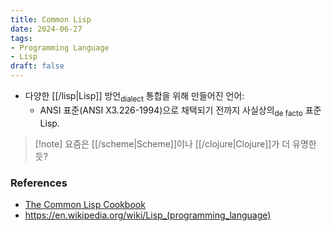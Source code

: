 ```yaml
---
title: Common Lisp
date: 2024-06-27
tags:
- Programming Language
- Lisp
draft: false
---
```



- 다양한 [[/lisp|Lisp]] 방언<sub>dialect</sub> 통합을 위해 만들어진 언어:
    - ANSI 표준(ANSI X3.226-1994)으로 채택되기 전까지 사실상의<sub>de facto</sub> 표준 Lisp.

> [!note] 요즘은 [[/scheme|Scheme]]이나 [[/clojure|Clojure]]가 더 유명한듯?


### References
- [The Common Lisp Cookbook](https://lispcookbook.github.io/cl-cookbook/)
- https://en.wikipedia.org/wiki/Lisp_(programming_language)
